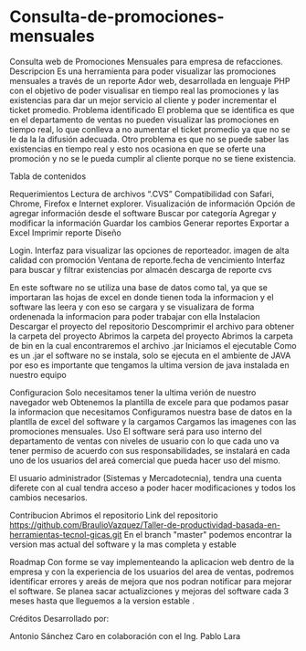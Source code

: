 # Consulta-de-promociones-mensuales
Consulta web de Promociones Mensuales para empresa de refacciones. 
Descripcion
Es una herramienta para poder visualizar las promociones mensuales a través de un reporte Ador web, desarrollada en lenguaje PHP con el objetivo de poder visualisar en tiempo real las promociones y las existencias para dar un mejor servicio al cliente y poder incrementar el ticket promedio.
Problema identificado
El problema que se identifica es que en el departamento de ventas no pueden visualizar las promociones en tiempo real, lo que conlleva a no aumentar el ticket promedio ya que no se le da la la difusión adecuada. Otro problema es que no se puede saber las existencias en tiempo real y esto nos ocasiona en que se oferte una promoción y no se le pueda cumplir al cliente porque no se tiene existencia.


Tabla de contenidos

Requerimientos
Lectura de archivos “.CVS”
Compatibilidad con Safari, Chrome, Firefox e Internet explorer.
Visualización de información
Opción de agregar información desde el software
Buscar por categoría
Agregar y modificar la información
Guardar los cambios
Generar reportes
Exportar a Excel
Imprimir reporte
Diseño

Login.
Interfaz para visualizar las opciones de reporteador.
imagen de alta calidad con promoción
Ventana de reporte.fecha de vencimiento
Interfaz para buscar y filtrar existencias por almacén
descarga de reporte cvs



En este software no se utiliza una base de datos como tal, ya que se importaran las hojas de excel en donde tienen toda la informacion y el software las leera y con eso se cargara y se visualizara de forma ordenenada la informacion para poder trabajar con ella
Instalacion
Descargar el proyecto del repositorio
Descomprimir el archivo para obtener la carpeta del proyecto
Abrimos la carpeta del proyecto
Abrimos la carpeta de bin en la cual encontraremos el archivo .jar
Iniciamos el ejecutable
Como es un .jar el software no se instala, solo se ejecuta en el ambiente de JAVA por eso es importante que tengamos la ultima version de java instalada en nuestro equipo

Configuracion
Solo necesitamos tener la ultima verión de nuestro navegador web
Obtenemos la plantilla de excele para que podamos pasar la informacion que necesitamos
Configuramos nuestra base de datos en la plantlla de excel del software y la cargamos
Cargamos las imagenes con las promociones mensuales.
Uso
El software será para uso interno del departamento de ventas con niveles de usuario con lo que cada uno va tener permiso de acuerdo con sus responsabilidades, se instalará en cada uno de los usuarios del areá comercial  que pueda hacer uso del mismo.

El usuario administrador (Sistemas y Mercadotecnia), tendra una cuenta diferete con al cual tendra acceso a poder hacer modificaciones y todos los cambios necesarios.

Contribucion
Abrimos el repositorio
Link del repositorio https://github.com/BraulioVazquez/Taller-de-productividad-basada-en-herramientas-tecnol-gicas.git
En el branch "master" podemos encontrar la version mas actual del software y la mas completa y estable

Roadmap
Con forme se vay implementeando la aplicacion web dentro de la empresa y con la experiencia de los usuarios del area de ventas, podremos identificar errores y areás de mejora que nos podran notificar para mejorar el software. Se planea sacar actualizciones y mejoras del software cada 3 meses hasta que lleguemos a la version estable .

Créditos
Desarrollado por:

 Antonio Sánchez Caro en colaboración con el Ing. Pablo Lara
